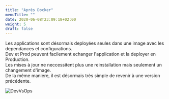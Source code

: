 ```yaml
---
title: "Après Docker"
menuTitle: ""
date: 2020-06-08T23:09:18+02:00
weight: 5
draft: false
---
```


Les applications sont désormais deployées seules dans une image avec les dependances et configurations.  
Dev et Prod peuvent facilement echanger l'application et la deployer en Production.  
Les mises à jour ne neccessitent plus une reinstallation mais seulement un changement d'image.  
De la même maniere, il est désormais très simple de revenir à une version précédente.



![DevVsOps](/images/meme_docker_is_born.jpg?featherlight=false&width=25pc)